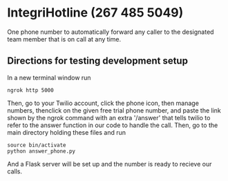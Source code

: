 # IntegriHotline (267 485 5049)
One phone number to automatically forward any caller to the designated team member that is on call at any time.

## Directions for testing development setup
In a new terminal window run 
```
ngrok http 5000 
```
Then, go to your Twilio account, click the phone icon, then manage numbers, thenclick on the given free trial phone number, and paste the link shown by the ngrok command with an extra '/answer' that tells twilio to refer to the answer function in our code to handle the call. 
Then, go to the main directory holding these files and run 
```
source bin/activate
python answer_phone.py
```
And a Flask server will be set up and the number is ready to recieve our calls. 

